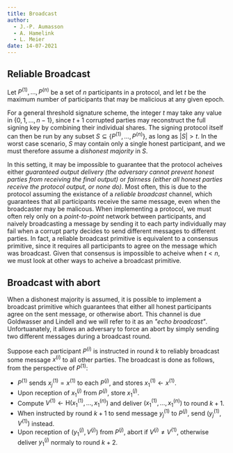 ```yaml
---
title: Broadcast
author:
  - J.-P. Aumasson
  - A. Hamelink
  - L. Meier
date: 14-07-2021
---
```


## Reliable Broadcast

Let $P^{(1)}, \ldots, P^{(n)}$ be a set of $n$ participants in a protocol, and let $t$ be the maximum number of participants that may be malicious at any given epoch.

For a general threshold signature scheme, the integer $t$ may take any value in $\{0,1,\ldots, n-1\}$, since $t+1$ corrupted parties may reconstruct the full signing key by combining their individual shares. The signing protocol itself can then be run by any subset $S\subseteq \{P^{(1)}, \ldots, P^{(n)} \}$, as long as $|S| > t$. In the worst case scenario, $S$ may contain only a single honest participant, and we must therefore assume a _dishonest majority_ in $S$.

In this setting, it may be impossible to guarantee that the protocol acheives either _guaranteed output delivery (the adversary cannot prevent honest parties from receiving the final output)_ or _fairness (either all honest parties receive the protocol output, or none do)_. Most often, this is due to the protocol assuming the existance of a _reliable broadcast_ channel, which guarantees that all participants receive the same message, even when the broadcaster may be malicous. When implementing a protocol, we must often rely only on a _point-to-point_ network between participants, and naively broadcasting a message by sending it to each party individually may fail when a corrupt party decides to send different messages to different parties. In fact, a reliable broadcast primitive is equivalent to a consensus primitive, since it requires all participants to agree on the message which was broadcast. Given that consensus is impossible to acheive when $t < n$, we must look at other ways to acheive a broadcast primitive.

## Broadcast with abort

When a dishonest majority is assumed, it is possible to implement a broadcast primitive which guarantees that either all honest participants agree on the sent message, or otherwise abort. This channel is due Goldwasser and Lindell and we will refer to it as an _"echo broadcast"_. Unfortuanately, it allows an adversary to force an abort by simply sending two different messages during a broadcast round.

Suppose each participant $P^{(i)}$ is instructed in round $k$ to reliably broadcast some message $x^{(i)}$ to all other parties. The broadcast is done as follows, from the perspective of $P^{(1)}$:

- $P^{(1)}$ sends $x^{(1)}_j = x^{(1)}$ to each $P^{(j)}$, and stores $x^{(1)}_1 \gets x^{(1)}$.
- Upon reception of $x^{(j)}_1$ from $P^{(j)}$, store $x^{(j)}_1$.
- Compute $V^{(1)} \gets \mathsf{H}(x^{(1)}_1, \ldots, x^{(n)}_1)$ and deliver $(x^{(1)}_1, \ldots, x^{(n)}_1)$ to round $k+1$.
- When instructed by round $k+1$ to send message $y^{(1)}_j$ to $P^{(j)}$, send $(y^{(1)}_j, V^{(1)})$ instead.
- Upon reception of $(y^{(j)}_1, V^{(j)})$ from $P^{(j)}$, abort if $V^{(j)} \neq V^{(1)}$, otherwise deliver $y^{(j)}_1$ normaly to round $k+2$.

<!-- ## Broadcast with identifable abort
 -->

<!-- In order to attribute fault in the situation where $V^{(j)} \neq V^{(1)}$, we need a mechanism to detect whether a party has sent two different messages $x^{(j)}_1 \neq x^{(j)}_2$.

In this case, we instruct the participants to send (without reliability) the full set of messages $(x^{(1)}_1, \ldots, x^{(n)}_1)$ to all, so that each party can check whether two different messages were sent. Messages must therefore be signed with the sender's public key (independent from any key material generated by the protocol), and the receiver must verify the signature upon reception. Additionally, the signed message must be prefixed by a some session identifier which is unique to each protocol execution, as to prevent a participant from resending a valid message originating from a previous execution. This session ID cannot be generated by the protocol, since it is requires agreement among the participants, i.e. consensus.

One way of obtaining a unique session ID is by simply using a counter which is incremented before each protocol execution (even failing ones). Unfortunately, this requires the participants to maintain additional state which may not always be practical.

Another solution is to use a public randomness source, for example usign the DRAND network. -->

<!-- cite lindell  -->

<!-- ## Broadcast considerations

Abort identification requires the use of a reliable broadcast channel.
Unfortunately, this condition is hard to meet in practice when the network is modeled as point-to-point.
The protocol generally requires the message from the first round to be reliably broadcast, and so for this step we use the _"echo broadcast"_ from Goldwasser and Lindell.

In the keygen and refresh protocols, the broadcasted message is a commitment, so we need to add an extra round of communication to make sure the parties agree on the first set of messages.
For the signing protocol, the "echo round" can be done in parallel during the second round.

The main disadvantage of this approach is that an adversary can cause an abort by simply sending different messages to different parties.
It therefore makes little sense to implement the indentifiable abort aspect of the signing protocol since an adversary could simply cause an anonymous abort at the start of the protocol.

On the flip side, the user of the library only needs to provide authenticity and integrity between the point-to-point connections between parties. -->
